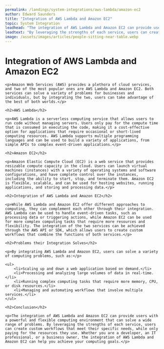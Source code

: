 ```yaml
---
permalink: /landings/system-integrations/aws-lambda/amazon-ec2
author: Edward Saunders
title: "Integration of AWS Lambda and Amazon EC2"
topic: System Integration
leadhead: "The integration of AWS Lambda and Amazon EC2 can provide users with a powerful and flexible computing environment that can solve a wide range of problems"
leadtext: "By leveraging the strengths of each service, users can create custom workflows that meet their specific needs, while only paying for the resources they use. Whether you are a developer, an IT professional, or a business owner, the integration of AWS Lambda and Amazon EC2 can help you achieve your computing goals."
image: /assets/images/articles/people-sitting-near-table.webp
---
```

<div class="arttext">
	<h1>Integration of AWS Lambda and Amazon EC2</h1>

	<p>Amazon Web Services (AWS) provides a plethora of cloud services, and two of the most popular ones are AWS Lambda and Amazon EC2. Both services can solve a variety of problems for businesses and individuals, but by integrating the two, users can take advantage of the best of both worlds.</p>

	<h2>AWS Lambda</h2>

	<p>AWS Lambda is a serverless computing service that allows users to run code without managing servers. Users only pay for the compute time that is consumed in executing the code, making it a cost-effective option for applications that require occasional or short-lived computing resources. AWS Lambda supports multiple programming languages and can be used to build a variety of applications, from simple APIs to complex event-driven applications.</p>

	<h2>Amazon EC2</h2>

	<p>Amazon Elastic Compute Cloud (EC2) is a web service that provides resizable compute capacity in the cloud. Users can launch virtual machines (instances) with a variety of operating systems and software configurations, and have complete control over the instances, including the ability to start, stop, and terminate them. Amazon EC2 is flexible, scalable, and can be used for hosting websites, running applications, and storing and processing data.</p>

	<h2>Integration of AWS Lambda and Amazon EC2</h2>

	<p>While AWS Lambda and Amazon EC2 offer different approaches to computing, they can complement each other through their integration. AWS Lambda can be used to handle event-driven tasks, such as processing data or triggering actions, while Amazon EC2 can be used for more complex computing tasks that require more resources and flexibility. The integration of the two services can be achieved through the AWS API or SDK, which allows users to create custom workflows that combine the functions of both services.</p>

	<h2>Problems their Integration Solves</h2>

	<p>By integrating AWS Lambda and Amazon EC2, users can solve a variety of computing problems, such as:</p>

	<ul>
		<li>Scaling up and down a web application based on demand.</li>
		<li>Processing and analyzing large volumes of data in real-time.</li>
		<li>Running complex computing tasks that require more memory, CPU, or disk resources.</li>
		<li>Managing and automating workflows that involve multiple services.</li>
	</ul>

	<h2>Conclusion</h2>

	<p>The integration of AWS Lambda and Amazon EC2 can provide users with a powerful and flexible computing environment that can solve a wide range of problems. By leveraging the strengths of each service, users can create custom workflows that meet their specific needs, while only paying for the resources they use. Whether you are a developer, an IT professional, or a business owner, the integration of AWS Lambda and Amazon EC2 can help you achieve your computing goals.</p>

</div>